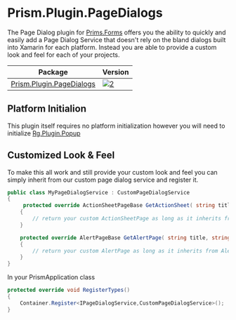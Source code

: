 # Prism.Plugin.PageDialogs

The Page Dialog plugin for [Prims.Forms](4) offers you the ability to quickly and easily add a Page Dialog Service that doesn't rely on the bland dialogs built into Xamarin for each platform. Instead you are able to provide a custom look and feel for each of your projects. 

| Package | Version |
| ------- | ------- |
| [Prism.Plugin.PageDialogs](1) | [![2]][1] |

## Platform Initialion

This plugin itself requires no platform initialization however you will need to initialize [Rg.Plugin.Popup][3]

## Customized Look & Feel

To make this all work and still provide your custom look and feel you can simply inherit from our custom page dialog service and register it.

```cs
public class MyPageDialogService : CustomPageDialogService
{
     protected override ActionSheetPageBase GetActionSheet( string title, string message, string cancelButton, string destroyButton, string[] otherButtons )
    {
        // return your custom ActionSheetPage as long as it inherits from ActionSheetPageBase
    }

    protected override AlertPageBase GetAlertPage( string title, string message, string acceptButton, string cancelButton )
    {
        // return your custom AlertPage as long as it inherits from AlertPageBase
    }
}
```

In your PrismApplication class

```cs
protected override void RegisterTypes()
{
    Container.Register<IPageDialogService,CustomPageDialogService>();
}
```

[1]: https://www.nuget.org/packages/Prism.Plugin.PageDialogs
[2]: https://img.shields.io/nuget/vpre/Prism.Plugin.PageDialogs.svg
[3]: https://github.com/rotorgames/Rg.Plugins.Popup
[4]: https://github.com/PrismLibrary/Prism